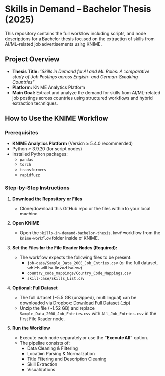# Skills in Demand – Bachelor Thesis (2025)

This repository contains the full workflow including scripts, and node descriptions for a Bachelor thesis focused on the extraction of skills from AI/ML-related job advertisements using KNIME.

## Project Overview

- **Thesis Title:** _"Skills in Demand for AI and ML Roles: A comparative study of Job Postings across English- and German-Speaking Countries"_
- **Platform:** KNIME Analytics Platform
- **Main Goal:** Extract and analyze the demand for skills from AI/ML-related job postings across countries using structured workflows and hybrid extraction techniques.

## How to Use the KNIME Workflow

### Prerequisites
- **KNIME Analytics Platform** (Version ≥ 5.4.0 recommended)
- Python ≥ 3.9.20 (for script nodes)
- Installed Python packages:
  - `pandas`
  - `torch`
  - `transformers`
  - `rapidfuzz`

### Step-by-Step Instructions

1. **Download the Repository or Files**
   - Clone/download this GitHub repo or the files within to your local machine.

2. **Open KNIME** 
   - Open the `skills-in-demand-bachelor-thesis.knwf` workflow from the `knime-workflow` folder inside of KNIME.

3. **Set the Files for the File Reader Nodes (Required):**
   - The workflow expects the following files to be present:
     - `job-data/Sample_Data_2000_Job_Entries.csv` (or the full dataset, which will be linked below)
     - `country_code_mappings/Country_Code_Mappings.csv`
     - `skill-base/Skills_List.csv`

4. **Optional: Full Dataset**
   - The full dataset (~5.5 GB (unzipped), multilingual) can be downloaded via Dropbox:
     [Download Full Dataset (.zip)](https://www.dropbox.com/scl/fi/zmosdbmycpvosrmcdnejm/All_Job_Entries.csv.zip?rlkey=8axtyzwjv0pq28f9db89g7ljq&st=rafjr5ju&dl=0)
   - Unzip the file (~1.52 GB) and replace `Sample_Data_2000_Job_Entries.csv` with `All_Job_Entries.csv` in the first File Reader node.

5. **Run the Workflow**
   - Execute each node separately or use the **"Execute All"** option.
   - The pipeline consists of:
     - Data Cleaning & Filtering
     - Location Parsing & Normalization
     - Title Filtering and Description Cleaning
     - Skill Extraction
     - Visualizations

